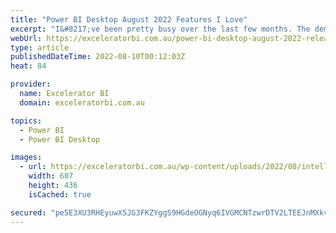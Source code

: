 ```yaml
---
title: "Power BI Desktop August 2022 Features I Love"
excerpt: "I&#8217;ve been pretty busy over the last few months. The demand for Power BI skills has never been stronger, and my company is super busy. I haven&#8217;t written a blog article for a while, but I wanted to take a bit of time out this morning to talk about the [...]Read More »"
webUrl: https://exceleratorbi.com.au/power-bi-desktop-august-2022-release-features-i-love/
type: article
publishedDateTime: 2022-08-10T00:12:03Z
heat: 84

provider:
  name: Excelerator BI
  domain: exceleratorbi.com.au

topics:
  - Power BI
  - Power BI Desktop

images:
  - url: https://exceleratorbi.com.au/wp-content/uploads/2022/08/intellisense.gif
    width: 607
    height: 436
    isCached: true

secured: "pe5E3XU3RHEyuwX5JG3FKZYggS9HGdeOGNyq6IVGMCNTzwrDTV2LTEEJnMXkvzm+jhUmw4VjObR+9IP/6rbl/yyE4l49Nuh+xMslZQgHEben7g5p6pwOC+rL9ECmfjUAJIKOHKPh8fWs2eMNwJ+8dQf4Iy9/F1Fn3fRX36znrZUl//Sg4RTTKuW2dI1yF/lbcEwPUDBRyqXE+StTjuCOpvLLs5k0aHyJ1rve/4lQ6TwpnpQIpDBuTd/sflBCd+rEhDk2VAD5623/r2lvI/R9Hun66gBhTSLnJiJKFd63ymqvAeWpcvKUn2dkJFer0gNienDLaIqVyAeemZeZlQIUpF/TOgDK5fbf+WdB4ASBTnc=;AbsTSIGWkdGl0ZESMAaSSw=="
---
```



